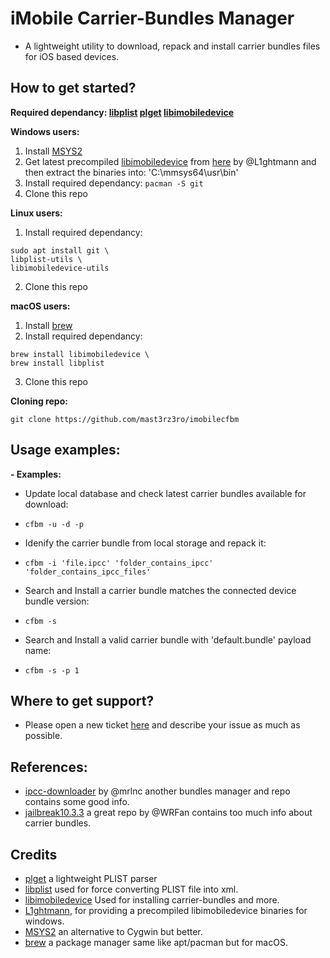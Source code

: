 # iMobile Carrier-Bundles Manager
* A lightweight utility to download, repack and install carrier bundles files for iOS based devices.

## How to get started?
**Required dependancy: [libplist](https://github.com/libimobiledevice/libplist) [plget](https://github.com/kallewoof/plget) [libimobiledevice](https://github.com/libimobiledevice/libimobiledevice)**

**Windows users:**
1. Install [MSYS2](https://www.msys2.org)
2. Get latest precompiled [libimobiledevice](https://github.com/libimobiledevice/libimobiledevice/releases) from [here](https://github.com/L1ghtmann/libimobiledevice/releases) by @L1ghtmann and then extract the binaries into: 'C:\mmsys64\usr\bin'
3. Install required dependancy: `pacman -S git`
4. Clone this repo

**Linux users:**
1. Install required dependancy:
```shell
sudo apt install git \
libplist-utils \
libimobiledevice-utils
```
2. Clone this repo

**macOS users:**
1. Install [brew](https://brew.sh)
2. Install required dependancy:
```shell
brew install libimobiledevice \
brew install libplist
```
3. Clone this repo

**Cloning repo:**
```shell
git clone https://github.com/mast3rz3ro/imobilecfbm
```

## Usage examples:
**- Examples:**
*    Update local database and check latest carrier bundles available for download:
*     cfbm -u -d -p
*    Idenify the carrier bundle from local storage and repack it:
*     cfbm -i 'file.ipcc' 'folder_contains_ipcc' 'folder_contains_ipcc_files'
*    Search and Install a carrier bundle matches the connected device bundle version:
*     cfbm -s
*    Search and Install a valid carrier bundle with 'default.bundle' payload name:
*     cfbm -s -p 1

## Where to get support?
* Please open a new ticket [here](https://github.com/mast3rz3ro/imobilecfbm/issues) and describe your issue as much as possible.

## References:
* [ipcc-downloader](https://github.com/mrlnc/ipcc-downloader) by @mrlnc another bundles manager and repo contains some good info.
* [jailbreak10.3.3](https://github.com/WRFan/jailbreak10.3.3) a great repo by @WRFan contains too much info about carrier bundles.

## Credits
* [plget](https://github.com/kallewoof/plget) a lightweight PLIST parser
* [libplist](https://github.com/libimobiledevice/libplist) used for force converting PLIST file into xml.
* [libimobiledevice](https://github.com/libimobiledevice/libimobiledevice) Used for installing carrier-bundles and more.
* [L1ghtmann](https://github.com/L1ghtmann/libimobiledevice), for providing a precompiled libimobiledevice binaries for windows.
* [MSYS2](https://www.msys2.org) an alternative to Cygwin but better.
* [brew](https://brew.sh) a package manager same like apt/pacman but for macOS.